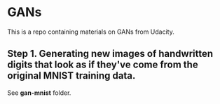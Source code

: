# GANs
This is a repo containing materials on GANs from Udacity.
## Step 1. Generating new images of handwritten digits that look as if they've come from the original MNIST training data.
See **gan-mnist** folder.

